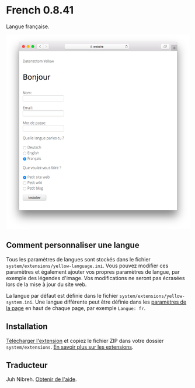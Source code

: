 # French 0.8.41

Langue française.

<p align="center"><img src="french-screenshot.png?raw=true" alt="Capture d'écran"></p>

## Comment personnaliser une langue

Tous les paramètres de langues sont stockés dans le fichier `system/extensions/yellow-language.ini`. Vous pouvez modifier ces paramètres et également ajouter vos propres paramètres de langue, par exemple des légendes d'image. Vos modifications ne seront pas écrasées lors de la mise à jour du site web.

La langue par défaut est définie dans le fichier `system/extensions/yellow-system.ini`. Une langue différente peut être définie dans les [paramètres de la page](https://github.com/annaesvensson/yellow-core#settings-page) en haut de chaque page, par exemple `Langue: fr`.

## Installation

[Télécharger l'extension](https://github.com/datenstrom/yellow-extensions/raw/main/downloads/french.zip) et copiez le fichier ZIP dans votre dossier `system/extensions`. [En savoir plus sur les extensions](https://github.com/annaesvensson/yellow-update).

## Traducteur

Juh Nibreh. [Obtenir de l'aide](https://datenstrom.se/yellow/help/).
